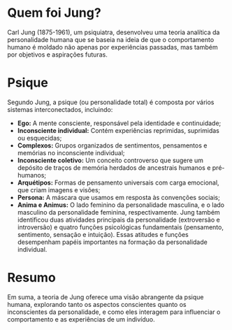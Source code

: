 # Quem foi Jung?
Carl Jung (1875-1961), um psiquiatra, desenvolveu uma teoria analítica da personalidade humana que se baseia na ideia de que o comportamento humano é moldado não apenas por experiências passadas, mas também por objetivos e aspirações futuras.
# Psique
Segundo Jung, a psique (ou personalidade total) é composta por vários sistemas interconectados, incluindo:
- **Ego:** A mente consciente, responsável pela identidade e continuidade;
- **Inconsciente individual:** Contém experiências reprimidas, suprimidas ou esquecidas;
- **Complexos:** Grupos organizados de sentimentos, pensamentos e memórias no inconsciente individual;
- **Inconsciente coletivo:** Um conceito controverso que sugere um depósito de traços de memória herdados de ancestrais humanos e pré-humanos;
- **Arquétipos:** Formas de pensamento universais com carga emocional, que criam imagens e visões;
- **Persona:** A máscara que usamos em resposta às convenções sociais;
- **Anima e Animus:** O lado feminino da personalidade masculina, e o lado masculino da personalidade feminina, respectivamente.
Jung também identificou duas atividades principais da personalidade (extroversão e introversão) e quatro funções psicológicas fundamentais (pensamento, sentimento, sensação e intuição). Essas atitudes e funções desempenham papéis importantes na formação da personalidade individual.
# Resumo
Em suma, a teoria de Jung oferece uma visão abrangente da psique humana, explorando tanto os aspectos conscientes quanto os inconscientes da personalidade, e como eles interagem para influenciar o comportamento e as experiências de um indivíduo.
